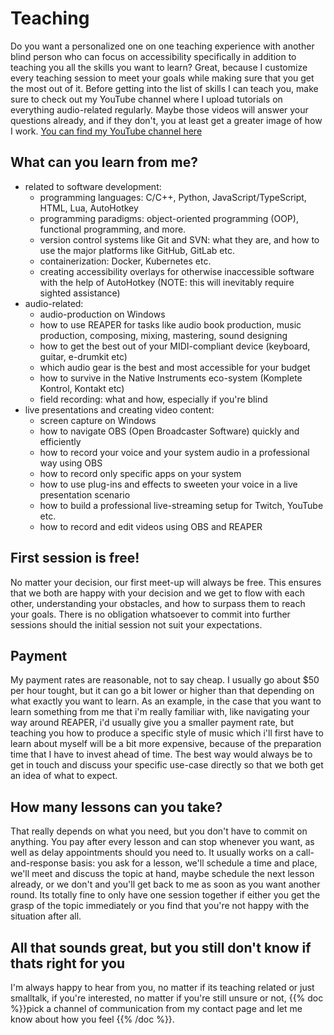 <!--
.. title: Teaching
.. slug: teaching
.. date: 2023-07-19 14:02:54 UTC+02:00
.. tags: 
.. category: 
.. link: 
.. description: 
.. type: text
-->

# Teaching

Do you want a personalized one on one teaching experience with another blind person who can focus on accessibility specifically in addition to teaching you all the skills you want to learn? Great, because I customize every teaching session to meet your goals while making sure that you get the most out of it. Before getting into the list of skills I can teach you, make sure to check out my YouTube channel where I upload tutorials on everything audio-related regularly. Maybe those videos will answer your questions already, and if they don't, you at least get a greater image of how I work. [You can find my YouTube channel here](https://www.youtube.com/@tonibarthmusic)

## What can you learn from me?

* related to software development:
    - programming languages: C/C++, Python, JavaScript/TypeScript, HTML, Lua, AutoHotkey
    - programming paradigms: object-oriented programming (OOP), functional programming, and more.
    - version control systems like Git and SVN: what they are, and how to use the major platforms like GitHub, GitLab etc.
    - containerization: Docker, Kubernetes etc.
    - creating accessibility overlays for otherwise inaccessible software with the help of AutoHotkey (NOTE: this will inevitably require sighted assistance)
* audio-related:
    - audio-production on Windows
    - how to use REAPER for tasks like audio book production, music production, composing, mixing, mastering, sound designing
    - how to get the best out of your MIDI-compliant device (keyboard, guitar, e-drumkit etc)
    - which audio gear is the best and most accessible for your budget
    - how to survive in the Native Instruments eco-system (Komplete Kontrol, Kontakt etc)
    - field recording: what and how, especially if you're blind
* live presentations and creating video content:
    - screen capture on Windows
    - how to navigate OBS (Open Broadcaster Software) quickly and efficiently
    - how to record your voice and your system audio in a professional way using OBS
    - how to record only specific apps on your system
    - how to use plug-ins and effects to sweeten your voice in a live presentation scenario
    - how to build a professional live-streaming setup for Twitch, YouTube etc.
    - how to record and edit videos using OBS and REAPER
    
## First session is free!

No matter your decision, our first meet-up will always be free. This ensures that we both are happy with your decision and we get to flow with each other, understanding your obstacles, and how to surpass them to reach your goals. There is no obligation whatsoever to commit into further sessions should the initial session not suit your expectations.

## Payment

My payment rates are reasonable, not to say cheap. I usually go about $50 per hour tought, but it can go a bit lower or higher than that depending on what exactly you want to learn. As an example, in the case that you want to learn something from me that i'm really familiar with, like navigating your way around REAPER, i'd usually give you a smaller payment rate, but teaching you how to produce a specific style of music which i'll first have to learn about myself will be a bit more expensive, because of the preparation time that I have to invest ahead of time. The best way would always be to get in touch and discuss your specific use-case directly so that we both get an idea of what to expect.

## How many lessons can you take?

That really depends on what you need, but you don't have to commit on anything. You pay after every lesson and can stop whenever you want, as well as delay appointments should you need to. It usually works on a call-and-response basis: you ask for a lesson, we'll schedule a time and place, we'll meet and discuss the topic at hand, maybe schedule the next lesson already, or we don't and you'll get back to me as soon as you want another round. Its totally fine to only have one session together if either you get the grasp of the topic immediately or you find that you're not happy with the situation after all.

## All that sounds great, but you still don't know if thats right for you

I'm always happy to hear from you, no matter if its teaching related or just smalltalk, if you're interested, no matter if you're still unsure or not, {{% doc %}}pick a channel of communication from my contact page and let me know about how you feel <contact>{{% /doc %}}.